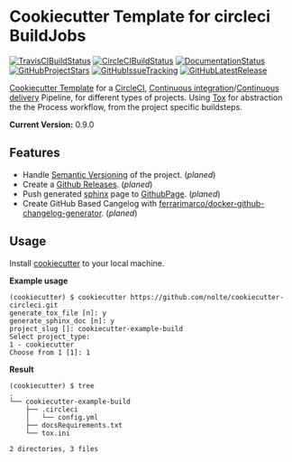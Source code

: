 # Cookiecutter Template for circleci BuildJobs

[![TravisCIBuildStatus](https://travis-ci.org/nolte/cookiecutter-circleci.svg?branch=develop)](https://travis-ci.org/nolte/cookiecutter-circleci) [![CircleCIBuildStatus](https://circleci.com/gh/nolte/cookiecutter-circleci.svg?style=svg)](https://circleci.com/gh/nolte/cookiecutter-circleci) [![DocumentationStatus](https://readthedocs.org/projects/cookiecutter-circleci/badge/?version=latest)](https://cookiecutter-circleci.readthedocs.io/en/latest/?badge=latest) [![GitHubProjectStars](https://img.shields.io/github/stars/nolte/cookiecutter-circleci.svg?label=Stars&style=social)](https://github.com/nolte/cookiecutter-circleci) [![GitHubIssueTracking](https://img.shields.io/github/issues-raw/nolte/cookiecutter-circleci.svg)](https://github.com/nolte/cookiecutter-circleci) [![GitHubLatestRelease](https://img.shields.io/github/release/nolte/cookiecutter-circleci.svg)](https://github.com/nolte/cookiecutter-circleci)


[Cookiecutter Template](https://cookiecutter.readthedocs.io) for a [CircleCI](https://circleci.com/), [Continuous integration](https://en.wikipedia.org/wiki/Continuous_integration)/[Continuous delivery](https://en.wikipedia.org/wiki/Continuous_delivery) Pipeline, for different types of projects. Using [Tox](https://tox.readthedocs.io/en/latest/config.html) for abstraction the the Process workflow, from the project specific buildsteps.

**Current Version:** 0.9.0

## Features

* Handle [Semantic Versioning](https://semver.org/) of the project. (*planed*)
* Create a [Github Releases](https://help.github.com/articles/creating-releases/). (*planed*)
* Push generated [sphinx](http://www.sphinx-doc.org/en/master/) page to [GithubPage](https://pages.github.com/). (*planed*)
* Create GitHub Based Cangelog with [ferrarimarco/docker-github-changelog-generator](https://github.com/ferrarimarco/docker-github-changelog-generator). (*planed*)


## Usage

Install [cookiecutter](https://pypi.org/project/cookiecutter/) to your local machine.

**Example usage**
```
(cookiecutter) $ cookiecutter https://github.com/nolte/cookiecutter-circleci.git
generate_tox_file [n]: y
generate_sphinx_doc [n]: y
project_slug []: cookiecutter-example-build
Select project_type:
1 - cookiecutter
Choose from 1 [1]: 1
```

**Result**
```
(cookiecutter) $ tree
.
└── cookiecutter-example-build
    ├── .circleci
    │   └── config.yml
    ├── docsRequirements.txt
    └── tox.ini

2 directories, 3 files
```
